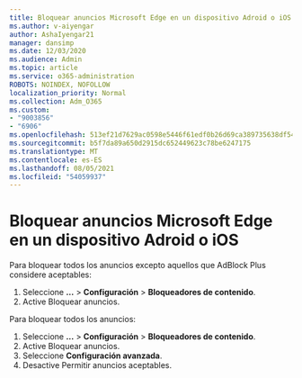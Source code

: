 ```yaml
---
title: Bloquear anuncios Microsoft Edge en un dispositivo Adroid o iOS
ms.author: v-aiyengar
author: AshaIyengar21
manager: dansimp
ms.date: 12/03/2020
ms.audience: Admin
ms.topic: article
ms.service: o365-administration
ROBOTS: NOINDEX, NOFOLLOW
localization_priority: Normal
ms.collection: Adm_O365
ms.custom:
- "9003856"
- "6906"
ms.openlocfilehash: 513ef21d7629ac0598e5446f61edf0b26d69ca389735638df54f32dffbe3059b
ms.sourcegitcommit: b5f7da89a650d2915dc652449623c78be6247175
ms.translationtype: MT
ms.contentlocale: es-ES
ms.lasthandoff: 08/05/2021
ms.locfileid: "54059937"
---
```

# <a name="block-ads-in-microsoft-edge-on-an-adroid-or-ios-device"></a>Bloquear anuncios Microsoft Edge en un dispositivo Adroid o iOS

Para bloquear todos los anuncios excepto aquellos que AdBlock Plus considere aceptables:
1. Seleccione **...** > **Configuración**  >  **Bloqueadores de contenido**.
2. Active Bloquear anuncios.

Para bloquear todos los anuncios:
1. Seleccione **...** > **Configuración**  >  **Bloqueadores de contenido**.
2. Active Bloquear anuncios.
3. Seleccione **Configuración avanzada**.
4. Desactive Permitir anuncios aceptables.